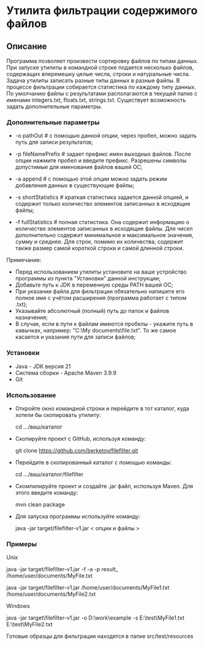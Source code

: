 # Утилита фильтрации содержимого файлов

## Описание
Программа позволяет произвести сортировку файлов по типам данных. При запуске утилиты в командной строке подается несколько файлов, содержащих вперемешку целые числа, строки и натуральные числа. Задача утилиты записать разные типы данных в разные файлы. В процессе фильтрации собирается статистика по каждому типу данных. По умолчанию файлы с результатами располагаются в текущей папке с именами integers.txt, floats.txt, strings.txt. Существует возможность задать дополнительные параметры.

### Дополнительные параметры
* -o pathOut # с помощью данной опции, через пробел, можно задать путь для записи результатов;


* -p fileNamePrefix # задает префикс имен выходных файлов. После опции нажмите пробел и введите префикс. Разрешены символы допустимые для именования файлов вашей ОС;


* -a append # с помощью этой опции можно задать режим добавления данных в существующие файлы;


* -s shortStatistics # краткая статистика задается данной опцией, и содержит только количество элементов записанных в исходящие файлы;


* -f fullStatistics # полная статистика. Она содержит информацию о количестве элементов записанных в исходящие файлы. Для чисел дополнительно содержит минимальное и максимальное значения, сумму и среднее. Для строк, помимо их количества, содержит также размер самой короткой строки и самой длинной строки.

Примечание:
- Перед использованием утилиты установите на ваше устройство программы из пункта "Установки" данной инструкции;
- Добавьте путь к JDK в переменную среды PATH вашей ОС;
- При указании файла для фильтрации обязательно напишите его полное имя с учётом расширения (программа работает с типом .txt);
- Указывайте абсолютный (полный) путь до папок и файлов назначения;
- В случае, если в пути к файлам имеются пробелы - укажите путь в кавычках, например: "C:\My documents\file.txt". То же самое касается и указания пути для записи файлов;

### Установки
- Java - JDK версия 21
- Система сборки - Apache Maven 3.9.9
- Git

### Использование
* Откройте окно командной строки и перейдите в тот каталог, куда хотели бы скопировать утилиту:

    cd .../ваш/каталог


* Скопируйте проект с GitHub, используя команду:

   git clone https://github.com/berketov/filefilter.git


* Перейдите в скопированный каталог с помощью команды:

   cd .../ваш/каталог/filefilter


* Скомпилируйте проект и создайте .jar файл, используя Maven. Для этого введите команду:

   mvn clean package


* Для запуска программы используйте команду:

   java -jar target/filefilter-v1.jar < опции и файлы >

### Примеры
Unix

java -jar target/filefilter-v1.jar -f -a -p result_ /home/user/documents/MyFile.txt

java -jar target/filefilter-v1.jar /home/user/documents/MyFile1.txt /home/user/documents/MyFile2.txt

Windows

java -jar target\filefilter-v1.jar -o D:\work\example -s E:\test\MyFile1.txt E:\test\MyFile2.txt

Готовые образцы для фильтрации находятся в папке src/test/resources

